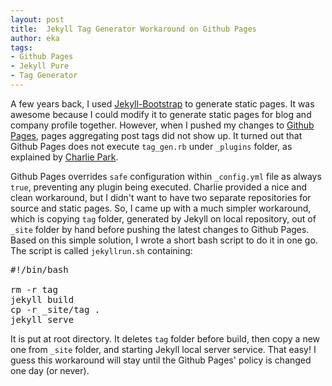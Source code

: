 ```yaml
---
layout: post
title:  Jekyll Tag Generator Workaround on Github Pages
author: eka
tags:
- Github Pages
- Jekyll Pure
- Tag Generator
---
```


A few years back, I used [Jekyll-Bootstrap](http://jekyllbootstrap.com/) to generate static pages. It was awesome because I could modify it to generate static pages for blog and company profile together. However, when I pushed my changes to [Github Pages](https://pages.github.com/), pages aggregating post tags did not show up. It turned out that Github Pages does not execute `tag_gen.rb` under `_plugins` folder, as explained by [Charlie Park](http://charliepark.org/tag/jekyll/).

<!--more-->

Github Pages overrides `safe` configuration within `_config.yml` file as always `true`, preventing any plugin being executed. Charlie provided a nice and clean workaround, but I didn't want to have two separate repositories for source and static pages. So, I came up with a much simpler workaround, which is copying `tag` folder, generated by Jekyll on local repository, out of `_site` folder by hand before pushing the latest changes to Github Pages. Based on this simple solution, I wrote a short bash script to do it in one go. The script is called `jekyllrun.sh` containing:

<pre>
#!/bin/bash

rm -r tag
jekyll build
cp -r _site/tag .
jekyll serve
</pre>

It is put at root directory. It deletes `tag` folder before build, then copy a new one from `_site` folder, and starting Jekyll local server service. That easy! I guess this workaround will stay until the Github Pages' policy is changed one day (or never). 